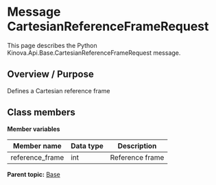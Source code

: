 # Message CartesianReferenceFrameRequest

This page describes the Python Kinova.Api.Base.CartesianReferenceFrameRequest message.

## Overview / Purpose

Defines a Cartesian reference frame

## Class members

 **Member variables** 

|Member name|Data type|Description|
|-----------|---------|-----------|
|reference\_frame|int|Reference frame|

**Parent topic:** [Base](../references/summary_Base.md)

